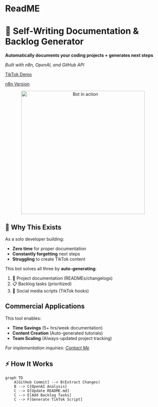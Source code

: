 # ReadME

# 🤖 Self-Writing Documentation & Backlog Generator

**Automatically documents your coding projects + generates next steps**

*Built with n8n, OpenAI, and GitHub API*

[TikTok Demo](https://img.shields.io/badge/TikTok-Demo-red)

[n8n Version](https://img.shields.io/badge/n8n-1.0+-blue)

<div align="center">
<img src="[https://media.giphy.com/media/v1.Y2lkPTc5MGI3NjExcW0yYzB5dWJhZGQ0Z3B0Y2V6Z2JtN3BicDlzZ2J6d2VjZ3B6eCZlcD12MV9pbnRlcm5hbF9naWZfYnlfaWQmY3Q9Zw/26tn33aiTi1jkl6H6/giphy.gif](https://media.giphy.com/media/v1.Y2lkPTc5MGI3NjExcW0yYzB5dWJhZGQ0Z3B0Y2V6Z2JtN3BicDlzZ2J6d2VjZ3B6eCZlcD12MV9pbnRlcm5hbF9naWZfYnlfaWQmY3Q9Zw/26tn33aiTi1jkl6H6/giphy.gif)" width="400" alt="Bot in action">
</div>

## 🚀 Why This Exists

As a solo developer building:

- **Zero time** for proper documentation
- **Constantly forgetting** next steps
- **Struggling** to create TikTok content

This bot solves all three by **auto-generating**:

1. 📝 Project documentation (READMEs/changelogs)
2. 📋 Backlog tasks (prioritized)
3. 📱 Social media scripts (TikTok hooks)

## Commercial Applications

This tool enables:

- **Time Savings** (5+ hrs/week documentation)
- **Content Creation** (Auto-generated tutorials)
- **Team Scaling** (Always-updated project tracking)

*For implementation inquiries: [Contact Me](mailto:ewetseklc@gmail.com)*

## ⚡ How It Works

```mermaid
graph TD
    A[GitHub Commit] --> B(Extract Changes)
    B --> C{OpenAI Analysis}
    C --> D[Update README.md]
    C --> E[Add Backlog Tasks]
    C --> F[Generate TikTok Script]
```